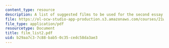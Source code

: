 ```yaml
---
content_type: resource
description: A list of suggested films to be used for the second essay assignment.
file: https://ol-ocw-studio-app-production.s3.amazonaws.com/courses/21w-730-2-the-creative-spark-fall-2004/b29aa7c37c88bab50c35cedc58da3ae3_film_list2.pdf
file_type: application/pdf
resourcetype: Document
title: film_list2.pdf
uid: b29aa7c3-7c88-bab5-0c35-cedc58da3ae3
---
```

